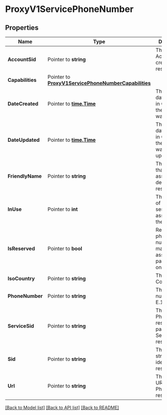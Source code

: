 # ProxyV1ServicePhoneNumber

## Properties

Name | Type | Description | Notes
------------ | ------------- | ------------- | -------------
**AccountSid** | Pointer to **string** | The SID of the Account that created the resource |
**Capabilities** | Pointer to [**ProxyV1ServicePhoneNumberCapabilities**](proxy_v1_service_phone_number_capabilities.md) |  |
**DateCreated** | Pointer to [**time.Time**](time.Time.md) | The ISO 8601 date and time in GMT when the resource was created |
**DateUpdated** | Pointer to [**time.Time**](time.Time.md) | The ISO 8601 date and time in GMT when the resource was last updated |
**FriendlyName** | Pointer to **string** | The string that you assigned to describe the resource |
**InUse** | Pointer to **int** | The number of open session assigned to the number. |
**IsReserved** | Pointer to **bool** | Reserve the phone number for manual assignment to participants only |
**IsoCountry** | Pointer to **string** | The ISO Country Code |
**PhoneNumber** | Pointer to **string** | The phone number in E.164 format |
**ServiceSid** | Pointer to **string** | The SID of the PhoneNumber resource's parent Service resource |
**Sid** | Pointer to **string** | The unique string that identifies the resource |
**Url** | Pointer to **string** | The absolute URL of the PhoneNumber resource |

[[Back to Model list]](../README.md#documentation-for-models) [[Back to API list]](../README.md#documentation-for-api-endpoints) [[Back to README]](../README.md)


